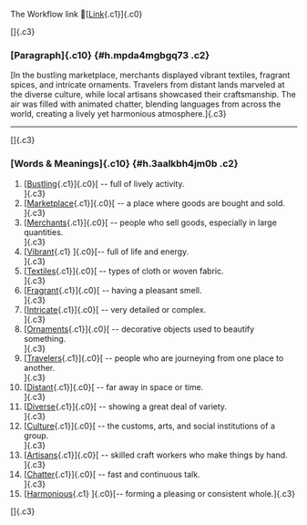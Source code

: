 The Workflow link
👏[[Link](https://www.google.com/url?q=http://www.google.com&sa=D&source=editors&ust=1758746289658443&usg=AOvVaw3-WgQo571P2bxMAsxi2klN){.c1}]{.c0}

[]{.c3}

### [Paragraph]{.c10} {#h.mpda4mgbgq73 .c2}

[In the bustling marketplace, merchants displayed vibrant textiles,
fragrant spices, and intricate ornaments. Travelers from distant lands
marveled at the diverse culture, while local artisans showcased their
craftsmanship. The air was filled with animated chatter, blending
languages from across the world, creating a lively yet harmonious
atmosphere.]{.c3}

------------------------------------------------------------------------

[]{.c3}

### [Words & Meanings]{.c10} {#h.3aalkbh4jm0b .c2}

1.  [[Bustling](https://www.google.com/url?q=http://www.google.com&sa=D&source=editors&ust=1758746289659339&usg=AOvVaw38cPxk37Hj32s8TABnAsCZ){.c1}]{.c0}[ --
    full of lively activity.\
    ]{.c3}
2.  [[Marketplace](https://www.google.com/url?q=http://www.google.com&sa=D&source=editors&ust=1758746289659518&usg=AOvVaw0C9l3erW4ac4ZbCSRntLFV){.c1}]{.c0}[ --
    a place where goods are bought and sold.\
    ]{.c3}
3.  [[Merchants](https://www.google.com/url?q=http://www.google.com&sa=D&source=editors&ust=1758746289659704&usg=AOvVaw03Gn_28oDLPQNDA5NlCfjT){.c1}]{.c0}[ --
    people who sell goods, especially in large quantities.\
    ]{.c3}
4.  [[Vibrant](https://www.google.com/url?q=http://www.google.com&sa=D&source=editors&ust=1758746289660037&usg=AOvVaw19nqDOuQBw-c3Yf61CbQj7){.c1}
    ]{.c0}[-- full of life and energy.\
    ]{.c3}
5.  [[Textiles](https://www.google.com/url?q=http://www.google.com&sa=D&source=editors&ust=1758746289660313&usg=AOvVaw0_Xbj_KkEpxfMrzdRuRDX1){.c1}]{.c0}[ --
    types of cloth or woven fabric.\
    ]{.c3}
6.  [[Fragrant](https://www.google.com/url?q=http://www.google.com&sa=D&source=editors&ust=1758746289660576&usg=AOvVaw0-CUnKWI8Qz-XINCfnCv1c){.c1}]{.c0}[ --
    having a pleasant smell.\
    ]{.c3}
7.  [[Intricate](https://www.google.com/url?q=http://www.google.com&sa=D&source=editors&ust=1758746289660774&usg=AOvVaw3-g-0RtjmuxGNtor4EMRcj){.c1}]{.c0}[ --
    very detailed or complex.\
    ]{.c3}
8.  [[Ornaments](https://www.google.com/url?q=http://www.google.com&sa=D&source=editors&ust=1758746289661032&usg=AOvVaw1-3tTsU97k4PBK8lXj4aeM){.c1}]{.c0}[ --
    decorative objects used to beautify something.\
    ]{.c3}
9.  [[Travelers](https://www.google.com/url?q=http://www.google.com&sa=D&source=editors&ust=1758746289661330&usg=AOvVaw01_5yXJ49me1-rPStXJjLE){.c1}]{.c0}[ --
    people who are journeying from one place to another.\
    ]{.c3}
10. [[Distant](https://www.google.com/url?q=http://www.google.com&sa=D&source=editors&ust=1758746289661647&usg=AOvVaw3tyR-9BFHjNc0_2P4XQ9dZ){.c1}]{.c0}[ --
    far away in space or time.\
    ]{.c3}
11. [[Diverse](https://www.google.com/url?q=http://www.google.com&sa=D&source=editors&ust=1758746289661926&usg=AOvVaw3ucSOwrDBFtBsGoqJQG8fj){.c1}]{.c0}[ --
    showing a great deal of variety.\
    ]{.c3}
12. [[Culture](https://www.google.com/url?q=http://www.google.com&sa=D&source=editors&ust=1758746289662182&usg=AOvVaw2yaF05xJYfgAqqXtNwhBfu){.c1}]{.c0}[ --
    the customs, arts, and social institutions of a group.\
    ]{.c3}
13. [[Artisans](https://www.google.com/url?q=http://www.google.com&sa=D&source=editors&ust=1758746289662496&usg=AOvVaw3wOTvdiifmSugKwY4MV3YU){.c1}]{.c0}[ --
    skilled craft workers who make things by hand.\
    ]{.c3}
14. [[Chatter](https://www.google.com/url?q=http://www.google.com&sa=D&source=editors&ust=1758746289662769&usg=AOvVaw1SD-LB1XrXTw0lGrTGSvei){.c1}]{.c0}[ --
    fast and continuous talk.\
    ]{.c3}
15. [[Harmonious](https://www.google.com/url?q=http://www.google.com&sa=D&source=editors&ust=1758746289662974&usg=AOvVaw31Pf-OAkBXTD6gJejHoV-l){.c1}
    ]{.c0}[-- forming a pleasing or consistent whole.]{.c3}

[]{.c3}

